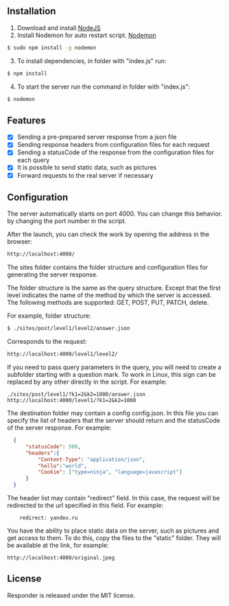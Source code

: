 
## Installation

1. Download and install [NodeJS](https://nodejs.org/)
2. Install Nodemon for auto restart script. [Nodemon](https://www.npmjs.com/package/nodemon)
  ```bash
  $ sudo npm install -g nodemon
  ```
3. To install dependencies, in folder with "index.js" run: 
  ```bash
  $ npm install
  ```
4. To start the server run the command in folder with "index.js":
  ```bash
  $ nodemon
  ```


## Features

- [x] Sending a pre-prepared server response from a json file
- [x] Sending response headers from configuration files for each request
- [x] Sending a statusCode of the response from the configuration files for each query
- [x] It is possible to send static data, such as pictures
- [x] Forward requests to the real server if necessary

## Configuration

The server automatically starts on port 4000. You can change this behavior. by changing the port number in the script.

After the launch, you can check the work by opening the address in the browser:
  ```bash
  http://localhost:4000/
  ```
The sites folder contains the folder structure and configuration files for generating the server response.

The folder structure is the same as the query structure. Except that the first level indicates the name of the method by which the server is accessed. The following methods are supported: GET, POST, PUT, PATCH, delete.

For example, folder structure:
  ```bash
  $ ./sites/post/level1/level2/answer.json 
  ```
Corresponds to the request:
  ```bash
  http://localhost:4000/level1/level2/
  ```

If you need to pass query parameters in the query, you will need to create a subfolder starting with a question mark. To work in Linux, this sign can be replaced by any other directly in the script. For example:
  ```text
  ./sites/post/level1/?k1=2&k2=1000/answer.json 
  http://localhost:4000/level1/?k1=2&k2=1000
  ```

The destination folder may contain a config config.json. In this file you can specify the list of headers that the server should return and the statusCode of the server response. For example:

  ```json
    {
        "statusCode": 500,
        "headers":{
            "Content-Type": "application/json",
            "hello":"world",
            "Cookie": ["type=ninja", "language=javascript"]
        }
    }
  ```

The header list may contain "redirect" field. In this case, the request will be redirected to the url specified in this field. For example:
```text
    redirect: yandex.ru
  ```

You have the ability to place static data on the server, such as pictures and get access to them. To do this, copy the files to the "static" folder. They will be available at the link, for example:
  ```text
  http://localhost:4000/original.jpeg
  ```


## License

Responder is released under the MIT license. 
